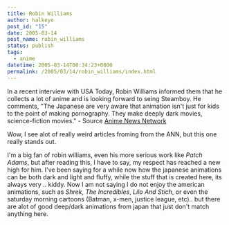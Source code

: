 ```yaml
---
title: Robin Williams
author: halkeye
post_id: "15"
date: 2005-03-14
post_name: robin_williams
status: publish
tags:
  - anime
datetime: 2005-03-14T00:34:23+0800
permalink: /2005/03/14/robin_williams/index.html
---
```


In a recent interview with USA Today, Robin Williams informed them that he collects a lot of anime and is looking forward to seing Steamboy. He comments, "The Japanese are very aware that animation isn't just for kids to the point of making pornography. They make deeply dark movies, science-fiction movies."  \- Source [Anime News Network](https://www.animenewsnetwork.com/article.php?id=6332)

Wow, I see alot of really weird articles froming from the ANN, but this one really stands out.

I'm a big fan of robin williams, even his more serious work like _Patch Adams_, but after reading this, I have to say, my respect has reached a new high for him. I've been saying for a while now how the japanese animations can be both dark and light and fluffy, while the stuff that is created here, its always very .. kiddy. Now I am not saying I do not enjoy the american animations, such as _Shrek_, _The Incredibles_, _Lilo And Stich_, or even the saturday morning cartoons (Batman, x-men, justice league, etc).. but there are alot of good deep/dark animations from japan that just don't match anything here.
